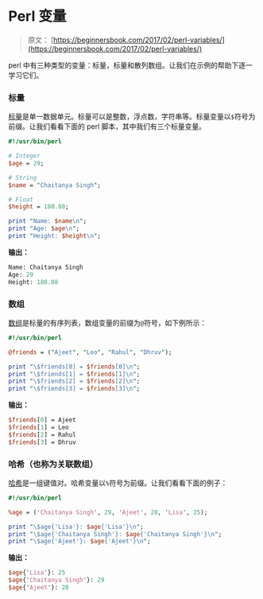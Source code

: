 # Perl 变量

> 原文： [https://beginnersbook.com/2017/02/perl-variables/](https://beginnersbook.com/2017/02/perl-variables/)

perl 中有三种类型的变量：标量，标量和散列数组。让我们在示例的帮助下逐一学习它们。

### 标量

[标量](https://beginnersbook.com/2017/05/scalars-in-perl/)是单一数据单元。标量可以是整数，浮点数，字符串等。标量变量以`$`符号为前缀。让我们看看下面的 perl 脚本，其中我们有三个标量变量。

```perl
#!/usr/bin/perl

# Integer
$age = 29;

# String
$name = "Chaitanya Singh";

# Float
$height = 180.88;

print "Name: $name\n";
print "Age: $age\n";
print "Height: $height\n";
```

**输出：**

```perl
Name: Chaitanya Singh
Age: 29
Height: 180.88
```

### 数组

[数组](https://beginnersbook.com/2017/05/perl-lists-and-arrays/)是标量的有序列表，数组变量的前缀为`@`符号，如下例所示：

```perl
#!/usr/bin/perl

@friends = ("Ajeet", "Leo", "Rahul", "Dhruv");

print "\$friends[0] = $friends[0]\n";
print "\$friends[1] = $friends[1]\n";
print "\$friends[2] = $friends[2]\n";
print "\$friends[3] = $friends[3]\n";
```

**输出：**

```perl
$friends[0] = Ajeet
$friends[1] = Leo
$friends[2] = Rahul
$friends[3] = Dhruv
```

### 哈希（也称为关联数组）

[哈希](https://beginnersbook.com/2017/05/hashes-in-perl/)是一组键值对。哈希变量以`%`符号为前缀。让我们看看下面的例子：

```perl
#!/usr/bin/perl

%age = ('Chaitanya Singh', 29, 'Ajeet', 28, 'Lisa', 25);

print "\$age{'Lisa'}: $age{'Lisa'}\n";
print "\$age{'Chaitanya Singh'}: $age{'Chaitanya Singh'}\n";
print "\$age{'Ajeet'}: $age{'Ajeet'}\n";
```

**输出：**

```perl
$age{'Lisa'}: 25
$age{'Chaitanya Singh'}: 29
$age{'Ajeet'}: 28
```